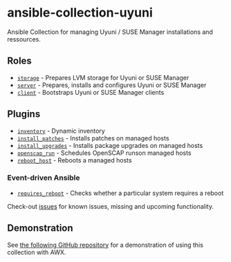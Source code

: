# ansible-collection-uyuni

Ansible Collection for managing Uyuni / SUSE Manager installations and ressources.

## Roles

- [`storage`](roles/storage) - Prepares LVM storage for Uyuni or SUSE Manager
- [`server`](roles/server) - Prepares, installs and configures Uyuni or SUSE Manager
- [`client`](roles/client) - Bootstraps Uyuni or SUSE Manager clients

## Plugins

- [`inventory`](plugins/inventory/inventory.py) - Dynamic inventory
- [`install_patches`](plugins/modules/install_patches.py) - Installs patches on managed hosts
- [`install_upgrades`](plugins/modules/install_upgrades.py) - Installs package upgrades on managed hosts
- [`openscap_run`](plugins/modules/openscap_run.py) - Schedules OpenSCAP runson managed hosts
- [`reboot_host`](plugins/modules/reboot_host.py) - Reboots a managed hosts

### Event-driven Ansible

- [`requires_reboot`](extensions/eda/plugins/event_source/requires_reboot.py) - Checks whether a particular system requires a reboot

Check-out [issues](https://github.com/stdevel/ansible-collection-uyuni/issues) for known issues, missing and upcoming functionality.

## Demonstration

See [the following GitHub repository](https://github.com/stdevel/susecon-suma-aap-demo) for a demonstration of using this collection with AWX.
